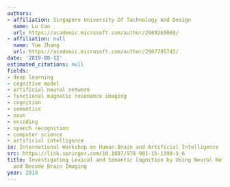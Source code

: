 ```yaml
---
authors:
- affiliation: Singapore University Of Technology And Design
  name: Lu Cao
  url: https://academic.microsoft.com/author/2989265068/
- affiliation: null
  name: Yue Zhang
  url: https://academic.microsoft.com/author/2987795743/
date: '2019-08-12'
estimated_citations: null
fields:
- deep learning
- cognitive model
- artificial neural network
- functional magnetic resonance imaging
- cognition
- semantics
- noun
- encoding
- speech recognition
- computer science
- artificial intelligence
in: International Workshop on Human Brain and Artificial Intelligence
src: https://link.springer.com/10.1007/978-981-15-1398-5_6
title: Investigating Lexical and Semantic Cognition by Using Neural Network to Encode
  and Decode Brain Imaging
year: 2019
---
```

